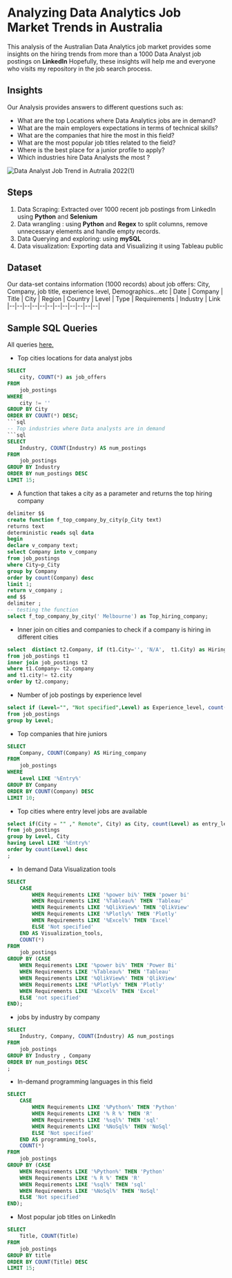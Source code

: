# Analyzing Data Analytics Job Market Trends in Australia      

This analysis of the Australian Data Analytics job market provides some insights on the hiring trends from more than a 1000 Data Analyst job postings on **LinkedIn**
Hopefully, these insights will help me and everyone who visits my repository in the job search process. 
## Insights 
 Our Analysis provides answers to different questions such as: 
 - What are the top Locations where Data Analytics jobs are in demand? 
 - What are the main employers expectations in terms of technical skills? 
 - What are the companies that hire the most in this field? 
 - What are the most popular job titles related to the field? 
 - Where is the best place for a junior profile to apply? 
 - Which industries hire Data Analysts the most ? 


 ![Data Analyst Job Trend in Autralia 2022(1)](https://user-images.githubusercontent.com/54501663/167870887-86c19e2c-921b-4357-a4df-d6dbfdce19a9.png)

  
## Steps

 1. Data Scraping: Extracted over 1000 recent job postings from LinkedIn using **Python** and **Selenium**
 2. Data wrangling : using **Python** and **Regex** to split columns, remove unnecessary elements and handle empty records. 
 3.  Data Querying and exploring: using **mySQL**
 4.  Data visualization: Exporting data and Visualizing it using Tableau public  
## Dataset 
Our data-set contains information  (1000 records) about job offers: City, Company, job title, experience level,  Demographics...etc 
| Date | Company  | Title  | City | Region | Country | Level | Type | Requirements | Industry | Link
|--|--|--|--|--|--|--|--|--|--|--|--|

## Sample  SQL Queries 
All queries [here.](https://github.com/aouataf-djillani/Data-Analytics-Job-Market-Analysis_Australia/blob/master/source/queries.sql) 

- Top cities locations for data analyst jobs
```sql
SELECT 
    city, COUNT(*) as job_offers
FROM
    job_postings
WHERE
    city != ''
GROUP BY City
ORDER BY COUNT(*) DESC;
```sql
-- Top industries where Data analysts are in demand
```sql
SELECT 
    Industry, COUNT(Industry) AS num_postings
FROM
    job_postings
GROUP BY Industry
ORDER BY num_postings DESC
LIMIT 15;  
```
- A function that takes a city as a parameter and returns the top hiring company
```sql
delimiter $$
create function f_top_company_by_city(p_City text)
returns text 
deterministic reads sql data
begin 
declare v_company text; 
select Company into v_company
from job_postings
where City=p_City 
group by Company 
order by count(Company) desc
limit 1;
return v_company ; 
end $$
delimiter ; 
-- testing the function 
select f_top_company_by_city(' Melbourne') as Top_hiring_company;
```
- Inner join on cities and companies to check if a company is hiring in different cities 
```sql
select  distinct t2.Company, if (t1.City='', 'N/A',  t1.City) as Hiring_cities
from job_postings t1
inner join job_postings t2
where t1.Company= t2.company
and t1.city!= t2.city
order by t2.company;
```
- Number of job postings by experience level
```sql
select if (Level="", "Not specified",Level) as Experience_level, count(Level) as num_postings
from job_postings
group by Level;
```
- Top companies that hire juniors
```sql
SELECT 
    Company, COUNT(Company) AS Hiring_company
FROM
    job_postings
WHERE
    Level LIKE '%Entry%'
GROUP BY Company
ORDER BY COUNT(Company) DESC
LIMIT 10;
```
- Top cities where entry level jobs are available
```sql
select if(City = "" ," Remote", City) as City, count(Level) as entry_level_jobs
from job_postings
group by Level, City
having Level LIKE '%Entry%'
order by count(Level) desc 
; 
```
- In demand Data Visualization tools 
```sql
SELECT 
    CASE
        WHEN Requirements LIKE '%power bi%' THEN 'power bi'
        WHEN Requirements LIKE '%Tableau%' THEN 'Tableau'
        WHEN Requirements LIKE '%QlikView%' THEN 'QlikView'
        WHEN Requirements LIKE '%Plotly%' THEN 'Plotly'
        WHEN Requirements LIKE '%Excel%' THEN 'Excel'
        ELSE 'Not specified'
    END AS Visualization_tools,
    COUNT(*)
FROM
    job_postings
GROUP BY (CASE
    WHEN Requirements LIKE '%power bi%' THEN 'Power Bi'
    WHEN Requirements LIKE '%Tableau%' THEN 'Tableau'
    WHEN Requirements LIKE '%QlikView%' THEN 'QlikView'
    WHEN Requirements LIKE '%Plotly%' THEN 'Plotly'
    WHEN Requirements LIKE '%Excel%' THEN 'Excel'
    ELSE 'not specified'
END);
```
- jobs by industry by company 
```sql
SELECT 
    Industry, Company, COUNT(Industry) AS num_postings
FROM
    job_postings
GROUP BY Industry , Company
ORDER BY num_postings DESC
;  
```
- In-demand programming languages in this field 
```sql
SELECT 
    CASE
        WHEN Requirements LIKE '%Python%' THEN 'Python'
        WHEN Requirements LIKE '% R %' THEN 'R'
        WHEN Requirements LIKE '%sql%' THEN 'sql'
        WHEN Requirements LIKE '%NoSql%' THEN 'NoSql'
        ELSE 'Not specified'
    END AS programming_tools,
    COUNT(*)
FROM
    job_postings
GROUP BY (CASE
    WHEN Requirements LIKE '%Python%' THEN 'Python'
    WHEN Requirements LIKE '% R %' THEN 'R'
    WHEN Requirements LIKE '%sql%' THEN 'sql'
    WHEN Requirements LIKE '%NoSql%' THEN 'NoSql'
    ELSE 'Not specified'
END);
```
- Most popular job titles on LinkedIn 
```sql
SELECT 
    Title, COUNT(Title)
FROM
    job_postings
GROUP BY title
ORDER BY COUNT(Title) DESC
LIMIT 15;
```

